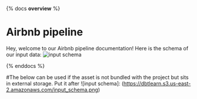 {% docs __overview__ %}
# Airbnb pipeline
Hey, welcome to our Airbnb pipeline documentation!
Here is the schema of our input data:
![input schema](assets/input_schema.png)

{% enddocs %}

#The below can be used if the asset is not bundled with the project but sits in external storage. Put it after ![input schema]: (https://dbtlearn.s3.us-east-2.amazonaws.com/input_schema.png)